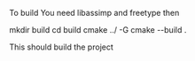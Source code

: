 To build 
You need libassimp and freetype
then

mkdir build
cd build
cmake ../ -G <generator of your choice>
cmake --build .

This should build the project
